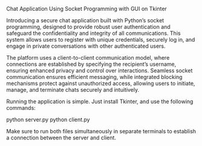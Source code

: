 Chat Application Using Socket Programming with GUI on Tkinter

Introducing a secure chat application built with Python’s socket programming, designed to provide robust user authentication and safeguard the confidentiality and integrity of all communications. This system allows users to register with unique credentials, securely log in, and engage in private conversations with other authenticated users.

The platform uses a client-to-client communication model, where connections are established by specifying the recipient’s username, ensuring enhanced privacy and control over interactions. Seamless socket communication ensures efficient messaging, while integrated blocking mechanisms protect against unauthorized access, allowing users to initiate, manage, and terminate chats securely and intuitively.

Running the application is simple. Just install Tkinter, and use the following commands:

python server.py
python client.py

Make sure to run both files simultaneously in separate terminals to establish a connection between the server and client.
